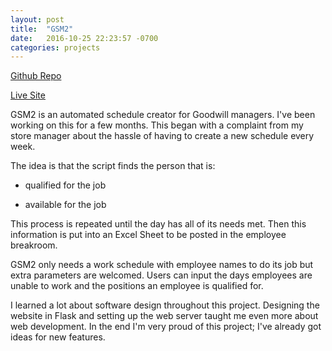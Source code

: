 ```yaml
---
layout: post
title:  "GSM2"
date:   2016-10-25 22:23:57 -0700
categories: projects
---
```

[Github Repo](https://github.com/Kyle-Magee/GSM2)

[Live Site](http://gsmsolac.tech)

GSM2 is an automated schedule creator for Goodwill managers. I've been working on this for a few months.
This began with a complaint from my store manager about the hassle of having to create a new schedule every week.

The idea is that the script finds the person that is:

 * qualified for the job

 * available for the job

This process is repeated until the day has all of its needs met. Then this information is put into an Excel Sheet to be
posted in the employee breakroom.

GSM2 only needs a work schedule with employee names to do its job but extra parameters are welcomed. Users can input
the days employees are unable to work and the positions an employee is qualified for.

I learned a lot about software design throughout this project. Designing the website in Flask and setting up the web server
taught me even more about web development. In the end I'm very proud of this project; I've already got ideas for new features.
